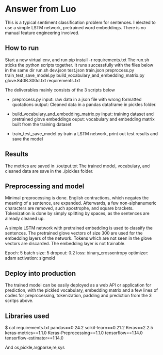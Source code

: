 Answer from Luo
=======================
This is a typical sentiment classification problem for sentences. I elected to use a simple LSTM network, 
pretrained word embeddings. There is no manual feature engineering involved.

## How to run 
Start a new virtual env, and run pip install -r requirements.txt
The run.sh sticks the python scripts together. It runs successfully with the files below in the same dir 
run.sh
dev.json
test.json
train.json
preprocess.py
train_test_save_model.py
build_vocabulary_and_embedding_matrix.py
glove.840B.300d.txt
requirements.txt

The deliverables mainly consists of the 3 scripts below
- preprocess.py 
  input: raw data in a json file with wrong formatted quotations
  output: Cleaned data in a pandas dataframe in pickles folder.

- build_vocabulary_and_embedding_matrix.py
  input: training dataset and pretrained glove embeddings
  ouput: vocabulary and embedding matrix built from the training dataset

- train_test_save_model.py
  train a LSTM network, print out test results and save the model


## Results 
The metrics are saved in ./output.txt
The trained model, vocabulary, and cleaned data are save in the ./pickles folder.

## Preprocessing and model
Minimal preprocessing is done. English contractions, which negates the meaning of a sentence, are expanded.
Afterwards, a few non-alphanumeric characters are removed, such apostrophe, and square brackets. Tokenization
is done by simply splitting by spaces, as the sentences are already cleaned up.

A simple LSTM network with pretrained embedding is used to classify the sentences.
The pretrained glove vectors of size 300 are used for the embedding layers of the network. Tokens which 
are not seen in the glove vectors are discarded. The embedding layer is not trainable.

Epoch: 5
batch size: 5
dropout: 0.2
loss: binary_crossentropy
optimizer: adam
activation: sigmoid

## Deploy into production
The trained model can be easily deployed as a web API or application for prediction, 
with the pickled vocabulary, embedding matrix and a few lines of codes for preprocessing, 
tokenization, padding and prediction from the 3 scritps above.

## Libraries used
$ cat requirements.txt 
pandas==0.24.2
scikit-learn==0.21.2
Keras==2.2.5
keras-metrics==1.1.0
Keras-Preprocessing==1.1.0
tensorflow==1.14.0
tensorflow-estimator==1.14.0

And os,pickle,argparse,re,sys
